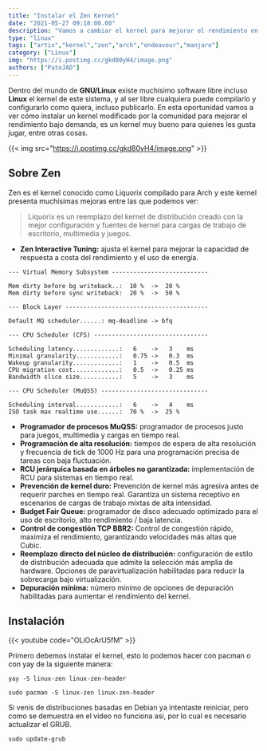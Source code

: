 ```yaml
---
title: "Instalar el Zen Kernel"
date: "2021-05-27 09:18:00.00"
description: "Vamos a cambiar el kernel para mejorar el rendimiento en videojuegos"
type: "linux"
tags: ["artix","kernel","zen","arch","endeavour","manjaro"]
category: ["Linux"]
img: "https://i.postimg.cc/gkd80yH4/image.png"
authors: ["PatoJAD"]
---
```


Dentro del mundo de **GNU/Linux** existe muchísimo software libre incluso **Linux** el kernel de este sistema, y al ser libre cualquiera puede compilarlo y configurarlo como quiera, incluso publicarlo. En esta oportunidad vamos a ver cómo instalar un kernel modificado por la comunidad para mejorar el rendimiento bajo demanda, es un kernel muy bueno para quienes les gusta jugar, entre otras cosas.

{{< img src="https://i.postimg.cc/gkd80yH4/image.png" >}}

## Sobre Zen

Zen es el kernel conocido como Liquorix compilado para Arch y este kernel presenta muchísimas mejoras entre las que podemos ver:

> Liquorix es un reemplazo del kernel de distribución creado con la mejor configuración y fuentes de kernel para cargas de trabajo de escritorio, multimedia y juegos.

* **Zen Interactive Tuning:** ajusta el kernel para mejorar la capacidad de respuesta a costa del rendimiento y el uso de energía.

```
--- Virtual Memory Subsystem ---------------------------

Mem dirty before bg writeback..:  10 %  ->  20 %
Mem dirty before sync writeback:  20 %  ->  50 %

--- Block Layer ----------------------------------------

Default MQ scheduler......: mq-deadline -> bfq

--- CPU Scheduler (CFS) --------------------------------

Scheduling latency.............:   6    ->   3    ms
Minimal granularity............:   0.75 ->   0.3  ms
Wakeup granularity.............:   1    ->   0.5  ms
CPU migration cost.............:   0.5  ->   0.25 ms
Bandwidth slice size...........:   5    ->   3    ms

--- CPU Scheduler (MuQSS) ------------------------------

Scheduling interval............:   6    ->   4    ms
ISO task max realtime use......:  70 %  ->  25 %
```

* **Programador de procesos MuQSS:** programador de procesos justo para juegos, multimedia y cargas en tiempo real.
* **Programación de alta resolución:** tiempos de espera de alta resolución y frecuencia de tick de 1000 Hz para una programación precisa de tareas con baja fluctuación.
* **RCU jerárquica basada en árboles no garantizada:** implementación de RCU para sistemas en tiempo real.
* **Prevención de kernel duro:** Prevención de kernel más agresiva antes de requerir parches en tiempo real. Garantiza un sistema receptivo en escenarios de cargas de trabajo mixtas de alta intensidad.
* **Budget Fair Queue:** programador de disco adecuado optimizado para el uso de escritorio, alto rendimiento / baja latencia.
* **Control de congestión TCP BBR2:** Control de congestión rápido, maximiza el rendimiento, garantizando velocidades más altas que Cubic.
* **Reemplazo directo del núcleo de distribución:** configuración de estilo de distribución adecuada que admite la selección más amplia de hardware. Opciones de paravirtualización habilitadas para reducir la sobrecarga bajo virtualización.
* **Depuración mínima:** número mínimo de opciones de depuración habilitadas para aumentar el rendimiento del kernel.

## Instalación

{{< youtube code="OLiOcArU5fM" >}}

Primero debemos instalar el kernel, esto lo podemos hacer con pacman o con yay de la siguiente manera:

```
yay -S linux-zen linux-zen-header
```

```
sudo pacman -S linux-zen linux-zen-header
```

Si venís de distribuciones basadas en Debian ya intentaste reiniciar, pero como se demuestra en el video no funciona asi, por lo cual es necesario actualizar el GRUB.

```
sudo update-grub
```
